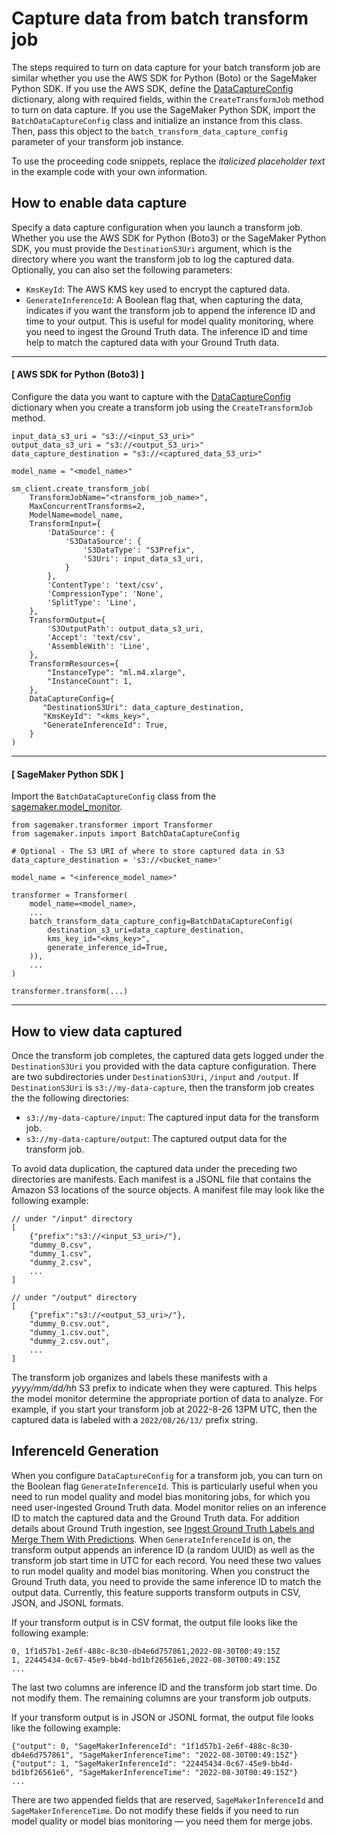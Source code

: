 # Capture data from batch transform job<a name="model-monitor-data-capture-batch"></a>

The steps required to turn on data capture for your batch transform job are similar whether you use the AWS SDK for Python \(Boto\) or the SageMaker Python SDK\. If you use the AWS SDK, define the [DataCaptureConfig](https://docs.aws.amazon.com/sagemaker/latest/APIReference/API_DataCaptureConfig.html) dictionary, along with required fields, within the `CreateTransformJob` method to turn on data capture\. If you use the SageMaker Python SDK, import the `BatchDataCaptureConfig` class and initialize an instance from this class\. Then, pass this object to the `batch_transform_data_capture_config` parameter of your transform job instance\.

To use the proceeding code snippets, replace the *italicized placeholder text* in the example code with your own information\.

## How to enable data capture<a name="data-capture-batch-enable"></a>

Specify a data capture configuration when you launch a transform job\. Whether you use the AWS SDK for Python \(Boto3\) or the SageMaker Python SDK, you must provide the `DestinationS3Uri` argument, which is the directory where you want the transform job to log the captured data\. Optionally, you can also set the following parameters:
+ `KmsKeyId`: The AWS KMS key used to encrypt the captured data\.
+ `GenerateInferenceId`: A Boolean flag that, when capturing the data, indicates if you want the transform job to append the inference ID and time to your output\. This is useful for model quality monitoring, where you need to ingest the Ground Truth data\. The inference ID and time help to match the captured data with your Ground Truth data\.

------
#### [ AWS SDK for Python \(Boto3\) ]

Configure the data you want to capture with the [DataCaptureConfig](https://docs.aws.amazon.com/sagemaker/latest/APIReference/API_DataCaptureConfig.html) dictionary when you create a transform job using the `CreateTransformJob` method\.

```
input_data_s3_uri = "s3://<input_S3_uri>"
output_data_s3_uri = "s3://<output_S3_uri>"
data_capture_destination = "s3://<captured_data_S3_uri>"

model_name = "<model_name>"

sm_client.create_transform_job(
    TransformJobName="<transform_job_name>",
    MaxConcurrentTransforms=2,
    ModelName=model_name,
    TransformInput={
        'DataSource': {
            'S3DataSource': {
                'S3DataType': "S3Prefix",
                'S3Uri': input_data_s3_uri,
            }
        },
        'ContentType': 'text/csv',
        'CompressionType': 'None',
        'SplitType': 'Line',
    },
    TransformOutput={
        'S3OutputPath': output_data_s3_uri,
        'Accept': 'text/csv',
        'AssembleWith': 'Line',
    },
    TransformResources={
        "InstanceType": "ml.m4.xlarge",
        "InstanceCount": 1,
    },
    DataCaptureConfig={
       "DestinationS3Uri": data_capture_destination,
       "KmsKeyId": "<kms_key>",
       "GenerateInferenceId": True,
    }
)
```

------
#### [ SageMaker Python SDK ]

Import the `BatchDataCaptureConfig` class from the [sagemaker\.model\_monitor](https://sagemaker.readthedocs.io/en/stable/api/inference/model_monitor.html)\.

```
from sagemaker.transformer import Transformer
from sagemaker.inputs import BatchDataCaptureConfig

# Optional - The S3 URI of where to store captured data in S3
data_capture_destination = 's3://<bucket_name>'

model_name = "<inference_model_name>"

transformer = Transformer(
    model_name=<model_name>,
    ...
    batch_transform_data_capture_config=BatchDataCaptureConfig(
        destination_s3_uri=data_capture_destination,
        kms_key_id="<kms_key>",
        generate_inference_id=True,
    )),
    ...
)

transformer.transform(...)
```

------

## How to view data captured<a name="data-capture-batch-view"></a>

Once the transform job completes, the captured data gets logged under the `DestinationS3Uri` you provided with the data capture configuration\. There are two subdirectories under `DestinationS3Uri`, `/input` and `/output`\. If `DestinationS3Uri` is `s3://my-data-capture`, then the transform job creates the the following directories:
+ `s3://my-data-capture/input`: The captured input data for the transform job\.
+ `s3://my-data-capture/output`: The captured output data for the transform job\.

To avoid data duplication, the captured data under the preceding two directories are manifests\. Each manifest is a JSONL file that contains the Amazon S3 locations of the source objects\. A manifest file may look like the following example:

```
// under "/input" directory
[
    {"prefix":"s3://<input_S3_uri>/"},
    "dummy_0.csv",
    "dummy_1.csv",
    "dummy_2.csv",
    ...
]

// under "/output" directory
[
    {"prefix":"s3://<output_S3_uri>/"},
    "dummy_0.csv.out",
    "dummy_1.csv.out",
    "dummy_2.csv.out",
    ...
]
```

The transform job organizes and labels these manifests with a *yyyy/mm/dd/hh* S3 prefix to indicate when they were captured\. This helps the model monitor determine the appropriate portion of data to analyze\. For example, if you start your transform job at 2022\-8\-26 13PM UTC, then the captured data is labeled with a `2022/08/26/13/` prefix string\.

## InferenceId Generation<a name="data-capture-batch-inferenceid"></a>

When you configure `DataCaptureConfig` for a transform job, you can turn on the Boolean flag `GenerateInferenceId`\. This is particularly useful when you need to run model quality and model bias monitoring jobs, for which you need user\-ingested Ground Truth data\. Model monitor relies on an inference ID to match the captured data and the Ground Truth data\. For addition details about Ground Truth ingestion, see [Ingest Ground Truth Labels and Merge Them With Predictions](model-monitor-model-quality-merge.md)\. When `GenerateInferenceId` is on, the transform output appends an inference ID \(a random UUID\) as well as the transform job start time in UTC for each record\. You need these two values to run model quality and model bias monitoring\. When you construct the Ground Truth data, you need to provide the same inference ID to match the output data\. Currently, this feature supports transform outputs in CSV, JSON, and JSONL formats\.

If your transform output is in CSV format, the output file looks like the following example:

```
0, 1f1d57b1-2e6f-488c-8c30-db4e6d757861,2022-08-30T00:49:15Z
1, 22445434-0c67-45e9-bb4d-bd1bf26561e6,2022-08-30T00:49:15Z
...
```

The last two columns are inference ID and the transform job start time\. Do not modify them\. The remaining columns are your transform job outputs\.

If your transform output is in JSON or JSONL format, the output file looks like the following example:

```
{"output": 0, "SageMakerInferenceId": "1f1d57b1-2e6f-488c-8c30-db4e6d757861", "SageMakerInferenceTime": "2022-08-30T00:49:15Z"}
{"output": 1, "SageMakerInferenceId": "22445434-0c67-45e9-bb4d-bd1bf26561e6", "SageMakerInferenceTime": "2022-08-30T00:49:15Z"}
...
```

There are two appended fields that are reserved, `SageMakerInferenceId` and `SageMakerInferenceTime`\. Do not modify these fields if you need to run model quality or model bias monitoring — you need them for merge jobs\.